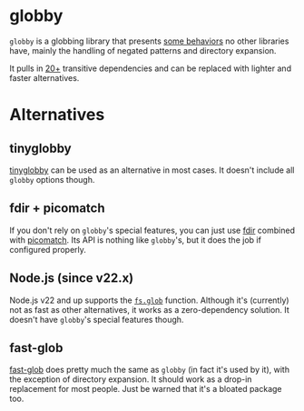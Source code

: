 # globby

`globby` is a globbing library that presents [some behaviors](https://github.com/sindresorhus/globby#features)
no other libraries have, mainly the handling of negated patterns and directory expansion.

It pulls in [20+](https://npmgraph.js.org/?q=globby) transitive dependencies and can be replaced
with lighter and faster alternatives.

# Alternatives

## tinyglobby

[tinyglobby](https://www.npmjs.com/package/tinyglobby) can be used as an alternative in most cases.
It doesn't include all `globby` options though.

## fdir + picomatch

If you don't rely on `globby`'s special features, you can just use
[fdir](https://www.npmjs.com/package/fdir) combined with [picomatch](https://www.npmjs.com/package/picomatch).
Its API is nothing like `globby`'s, but it does the job if configured properly.

## Node.js (since v22.x)

Node.js v22 and up supports the [`fs.glob`](https://nodejs.org/api/fs.html#fspromisesglobpattern-options)
function. Although it's (currently) not as fast as other alternatives, it works as a zero-dependency
solution. It doesn't have `globby`'s special features though.

## fast-glob

[fast-glob](https://www.npmjs.com/package/fast-glob) does pretty much the same as `globby`
(in fact it's used by it), with the exception of directory expansion. It should work as a drop-in replacement
for most people. Just be warned that it's a bloated package too.
